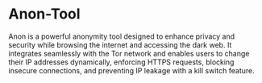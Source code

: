 # Anon-Tool
Anon is a powerful anonymity tool designed to enhance privacy and security while browsing the internet and accessing the dark web. It integrates seamlessly with the Tor network and enables users to change their IP addresses dynamically, enforcing HTTPS requests, blocking insecure connections, and preventing IP leakage with a kill switch feature. 
